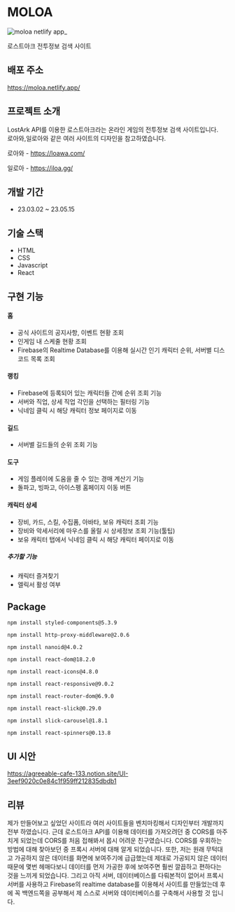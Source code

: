 # MOLOA
![moloa netlify app_](https://github.com/AkoIsCat/lostArk/assets/109052469/84362659-ce9e-422a-b103-dc8d08291c62)

로스트아크 전투정보 검색 사이트

## 배포 주소

https://moloa.netlify.app/

## 프로젝트 소개

LostArk API를 이용한 로스트아크라는 온라인 게임의 전투정보 검색 사이트입니다. <br />
로아와,일로아와 같은 여러 사이트의 디자인을 참고하였습니다.


로아와 - https://loawa.com/

일로아 - https://iloa.gg/

## 개발 기간

* 23.03.02 ~ 23.05.15

## 기술 스택

* HTML
* CSS
* Javascript
* React

 ## 구현 기능
 
 #### 홈
 
 * 공식 사이트의 공지사항, 이벤트 현황 조회
 * 인게임 내 스케줄 현황 조회
 * Firebase의 Realtime Database를 이용해 실시간 인기 캐릭터 순위, 서버별 디스코드 목록 조회

#### 랭킹
* Firebase에 등록되어 있는 캐릭터들 간에 순위 조회 기능
* 서버와 직업, 상세 직업 각인을 선택하는 필터링 기능
* 닉네임 클릭 시 해당 캐릭터 정보 페이지로 이동

#### 길드
* 서버별 길드들의 순위 조회 기능

#### 도구 
* 게임 플레이에 도움을 줄 수 있는 경매 계산기 기능
* 돌파고, 빙파고, 아이스펭 홈페이지 이동 버튼

#### 캐릭터 상세
* 장비, 카드, 스킬, 수집품, 아바타, 보유 캐릭터 조회 기능
* 장비와 악세서리에 마우스를 올릴 시 상세정보 조회 기능(툴팁)
* 보유 캐릭터 탭에서 닉네임 클릭 시 해당 캐릭터 페이지로 이동
 
##### 추가할 기능
  + 캐릭터 즐겨찾기
  + 엘릭서 활성 여부
 
 ## Package
 
 ```
 npm install styled-components@5.3.9
 ```
 ```
 npm install http-proxy-middleware@2.0.6
 ```
 ```
 npm install nanoid@4.0.2
 ```
 ```
 npm install react-dom@18.2.0
 ```
 ```
 npm install react-icons@4.8.0
 ```
 ```
 npm install react-responsive@9.0.2
 ```
 ```
 npm install react-router-dom@6.9.0
 ```
 ```
 npm install react-slick@0.29.0
 ```
 ```
 npm install slick-carousel@1.8.1
 ```
 ```
 npm install react-spinners@0.13.8
 ```
 

 ## UI 시안
 
 https://agreeable-cafe-133.notion.site/UI-3eef9020c0e84c1f959ff212835dbdb1
 
 ## 리뷰
 
 제가 만들어보고 싶었던 사이트라 여러 사이트들을 벤치마킹해서 디자인부터 개발까지 전부 하였습니다. 근데 로스트아크 API를 이용해 데이터를 가져오려던 중 CORS를 마주치게 되었는데 CORS를 처음 접해봐서 몹시 어려운 친구였습니다. CORS를 우회하는 방법에 대해 찾아보던 중 프록시 서버에 대해 알게 되었습니다. 또한, 저는 원래 무턱대고 가공하지 않은 데이터를 화면에 보여주기에 급급했는데 제대로 가공되지 않은 데이터 때문에 몇번 헤매다보니 데이터를 먼저 가공한 후에 보여주면 훨씬 깔끕하고 편하다는 것을 느끼게 되었습니다. 그리고 아직 서버, 데이터베이스를 다뤄본적이 없어서 프록시 서버를 사용하고 Firebase의 realtime database를 이용해서 사이트를 만들었는데 후에 꼭 백엔드쪽을 공부해서 제 스스로 서버와 데이터베이스를 구축해서 사용할 것 입니다.

